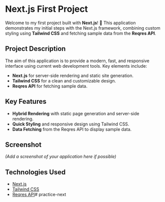 # Next.js First Project

Welcome to my first project built with **Next.js**! 🚀 This application demonstrates my initial steps with the Next.js framework, combining custom styling using **Tailwind CSS** and fetching sample data from the **Reqres API**.

## Project Description

The aim of this application is to provide a modern, fast, and responsive interface using current web development tools. Key elements include:

- **Next.js** for server-side rendering and static site generation.
- **Tailwind CSS** for a clean and customizable design.
- **Reqres API** for fetching sample data.

## Key Features

- **Hybrid Rendering** with static page generation and server-side rendering.
- **Quick Styling** and responsive design using Tailwind CSS.
- **Data Fetching** from the Reqres API to display sample data.

## Screenshot

*(Add a screenshot of your application here if possible)*

## Technologies Used

- [Next.js](https://nextjs.org/)
- [Tailwind CSS](https://tailwindcss.com/)
- [Reqres API](https://reqres.in/)# practice-next
